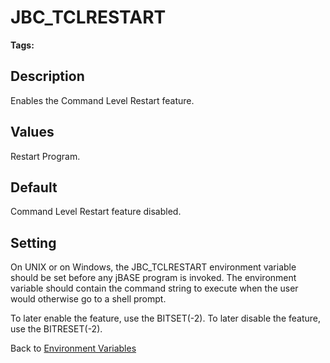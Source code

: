 # JBC_TCLRESTART

<PageHeader />

**Tags:**
<badge text='environment variables' vertical='middle' />

## Description

Enables the Command Level Restart feature.

## Values

Restart Program.

## Default

Command Level Restart feature disabled.

## Setting

On UNIX or on Windows, the JBC\_TCLRESTART environment variable should be set before any jBASE program is invoked. The environment variable should contain the command string to execute when the user would otherwise go to a shell prompt.

To later enable the feature, use the BITSET(-2). To later disable the feature, use the BITRESET(-2).

Back to [Environment Variables](./../README.md)

<PageFooter />

